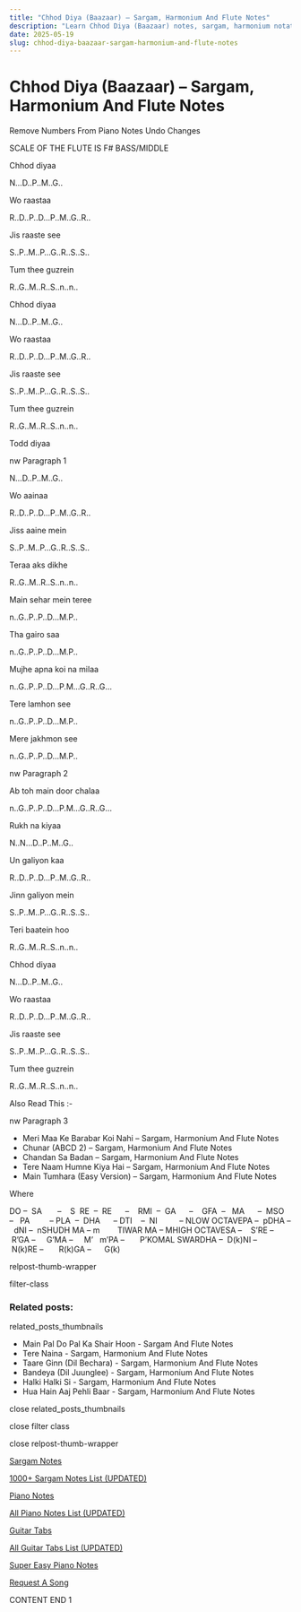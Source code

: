 ```yaml
---
title: "Chhod Diya (Baazaar) – Sargam, Harmonium And Flute Notes"
description: "Learn Chhod Diya (Baazaar) notes, sargam, harmonium notations and flute notes. Easy step-by-step tutorial for beginners."
date: 2025-05-19
slug: chhod-diya-baazaar-sargam-harmonium-and-flute-notes
---
```


# Chhod Diya (Baazaar) – Sargam, Harmonium And Flute Notes

Remove Numbers From Piano Notes
Undo Changes

SCALE OF THE FLUTE IS F# BASS/MIDDLE

Chhod diyaa

N…D..P..M..G..

Wo raastaa

R..D..P..D…P..M..G..R..

Jis raaste see

S..P..M..P…G..R..S..S..

Tum thee guzrein

R..G..M..R..S..n..n..

Chhod diyaa

N…D..P..M..G..

Wo raastaa

R..D..P..D…P..M..G..R..

Jis raaste see

S..P..M..P…G..R..S..S..

Tum thee guzrein

R..G..M..R..S..n..n..

Todd diyaa

nw Paragraph 1

N…D..P..M..G..

Wo aainaa

R..D..P..D…P..M..G..R..

Jiss aaine mein

S..P..M..P…G..R..S..S..

Teraa aks dikhe

R..G..M..R..S..n..n..

Main sehar mein teree

n..G..P..P..D…M.P..

Tha gairo saa

n..G..P..P..D…M.P..

Mujhe apna koi na milaa

n..G..P..P..D…P.M…G..R..G…

Tere lamhon see

n..G..P..P..D…M.P..

Mere jakhmon see

n..G..P..P..D…M.P..

nw Paragraph 2

Ab toh main door chalaa

n..G..P..P..D…P.M…G..R..G…

Rukh na kiyaa

N..N…D..P..M..G..

Un galiyon kaa

R..D..P..D…P..M..G..R..

Jinn galiyon mein

S..P..M..P…G..R..S..S..

Teri baatein hoo

R..G..M..R..S..n..n..

Chhod diyaa

N…D..P..M..G..

Wo raastaa

R..D..P..D…P..M..G..R..

Jis raaste see

S..P..M..P…G..R..S..S..

Tum thee guzrein

R..G..M..R..S..n..n..

Also Read This :-

nw Paragraph 3

* Meri Maa Ke Barabar Koi Nahi – Sargam, Harmonium And Flute Notes
* Chunar (ABCD 2) – Sargam, Harmonium And Flute Notes
* Chandan Sa Badan – Sargam, Harmonium And Flute Notes
* Tere Naam Humne Kiya Hai – Sargam, Harmonium And Flute Notes
* Main Tumhara (Easy Version) – Sargam, Harmonium And Flute Notes

Where

DO –  SA       –    S  RE  –  RE      –    RMI  –  GA      –    GFA  –   MA      –  MSO  –   PA         – PLA  –  DHA      – DTI    –  NI          – NLOW OCTAVEPA –  pDHA –  dNI –  nSHUDH MA – m        TIWAR MA – MHIGH OCTAVESA –    S’RE –     R’GA –     G’MA –     M’   m’PA –       P’KOMAL SWARDHA –  D(k)NI –       N(k)RE –       R(k)GA –      G(k)

relpost-thumb-wrapper

filter-class

### Related posts:

related_posts_thumbnails

* Main Pal Do Pal Ka Shair Hoon - Sargam And Flute Notes
* Tere Naina - Sargam, Harmonium And Flute Notes
* Taare Ginn (Dil Bechara) - Sargam, Harmonium And Flute Notes
* Bandeya (Dil Juunglee) - Sargam, Harmonium And Flute Notes
* Halki Halki Si - Sargam, Harmonium And Flute Notes
* Hua Hain Aaj Pehli Baar - Sargam, Harmonium And Flute Notes

close related_posts_thumbnails

close filter class

close relpost-thumb-wrapper

[Sargam Notes](/sargam-notes.html)

[1000+ Sargam Notes List (UPDATED)](/all-songs-list-sargam-notes.html)

[Piano Notes](/piano-notes.html)

[All Piano Notes List (UPDATED)](/all-songs-list-piano-notes.html)

[Guitar Tabs](/guitar-tabs.html)

[All Guitar Tabs List (UPDATED)](/all-songs-list-guitar-tabs.html)

[Super Easy Piano Notes](https://studywall.in/)

[Request A Song](/request-a-song.html)

CONTENT END 1

